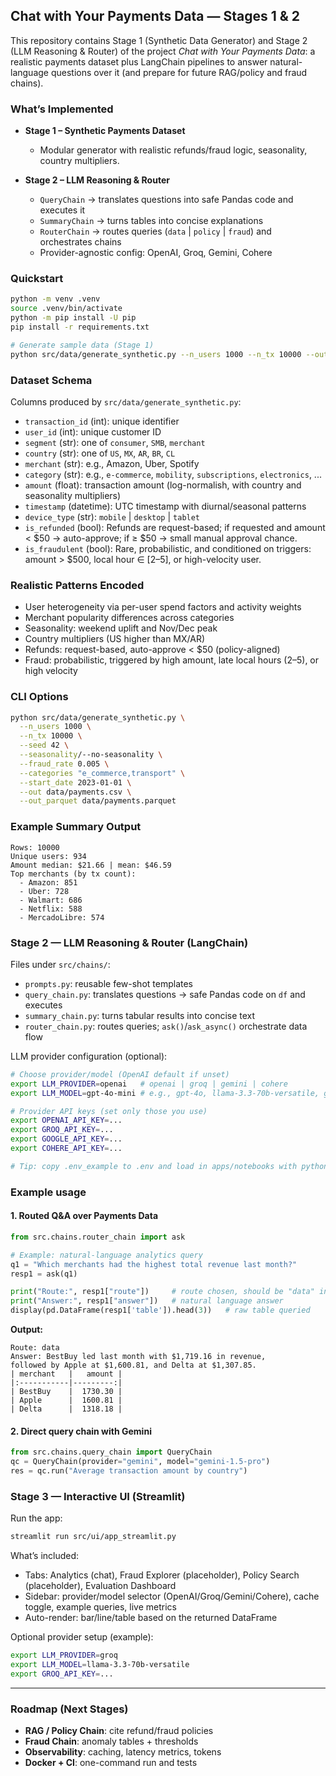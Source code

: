 ## Chat with Your Payments Data — Stages 1 & 2

This repository contains Stage 1 (Synthetic Data Generator) and Stage 2 (LLM Reasoning & Router) of the project *Chat with Your Payments Data*: a realistic payments dataset plus LangChain pipelines to answer natural-language questions over it (and prepare for future RAG/policy and fraud chains).

### What’s Implemented

* **Stage 1 – Synthetic Payments Dataset**

  * Modular generator with realistic refunds/fraud logic, seasonality, country multipliers.
* **Stage 2 – LLM Reasoning & Router**

  * `QueryChain` → translates questions into safe Pandas code and executes it
  * `SummaryChain` → turns tables into concise explanations
  * `RouterChain` → routes queries (`data` | `policy` | `fraud`) and orchestrates chains
  * Provider-agnostic config: OpenAI, Groq, Gemini, Cohere

### Quickstart

```bash
python -m venv .venv
source .venv/bin/activate
python -m pip install -U pip
pip install -r requirements.txt

# Generate sample data (Stage 1)
python src/data/generate_synthetic.py --n_users 1000 --n_tx 10000 --out data/payments.csv
```

### Dataset Schema

Columns produced by `src/data/generate_synthetic.py`:

- `transaction_id` (int): unique identifier
- `user_id` (int): unique customer ID
- `segment` (str): one of `consumer`, `SMB`, `merchant`
- `country` (str): one of `US`, `MX`, `AR`, `BR`, `CL`
- `merchant` (str): e.g., Amazon, Uber, Spotify
- `category` (str): e.g., `e-commerce`, `mobility`, `subscriptions`, `electronics`, ...
- `amount` (float): transaction amount (log-normalish, with country and seasonality multipliers)
- `timestamp` (datetime): UTC timestamp with diurnal/seasonal patterns
- `device_type` (str): `mobile` | `desktop` | `tablet`
- `is_refunded` (bool): Refunds are request-based; if requested and amount < $50 → auto-approve; if ≥ $50 → small manual approval chance.
- `is_fraudulent` (bool): Rare, probabilistic, and conditioned on triggers: amount > $500, local hour ∈ [2–5], or high-velocity user.

### Realistic Patterns Encoded

- User heterogeneity via per-user spend factors and activity weights
- Merchant popularity differences across categories
- Seasonality: weekend uplift and Nov/Dec peak
- Country multipliers (US higher than MX/AR)
- Refunds: request-based, auto-approve < $50 (policy-aligned)
- Fraud: probabilistic, triggered by high amount, late local hours (2–5), or high velocity

### CLI Options

```bash
python src/data/generate_synthetic.py \
  --n_users 1000 \
  --n_tx 10000 \
  --seed 42 \
  --seasonality/--no-seasonality \
  --fraud_rate 0.005 \
  --categories "e_commerce,transport" \
  --start_date 2023-01-01 \
  --out data/payments.csv \
  --out_parquet data/payments.parquet
```

### Example Summary Output

```
Rows: 10000
Unique users: 934
Amount median: $21.66 | mean: $46.59
Top merchants (by tx count):
  - Amazon: 851
  - Uber: 728
  - Walmart: 686
  - Netflix: 588
  - MercadoLibre: 574
```

### Stage 2 — LLM Reasoning & Router (LangChain)

Files under `src/chains/`:

- `prompts.py`: reusable few-shot templates
- `query_chain.py`: translates questions → safe Pandas code on `df` and executes
- `summary_chain.py`: turns tabular results into concise text
- `router_chain.py`: routes queries; `ask()`/`ask_async()` orchestrate data flow

LLM provider configuration (optional):

```bash
# Choose provider/model (OpenAI default if unset)
export LLM_PROVIDER=openai   # openai | groq | gemini | cohere
export LLM_MODEL=gpt-4o-mini # e.g., gpt-4o, llama-3.3-70b-versatile, gemini-1.5-pro, command-r-plus

# Provider API keys (set only those you use)
export OPENAI_API_KEY=...
export GROQ_API_KEY=...
export GOOGLE_API_KEY=...
export COHERE_API_KEY=...

# Tip: copy .env_example to .env and load in apps/notebooks with python-dotenv
```

### Example usage

#### 1. Routed Q&A over Payments Data

```python
from src.chains.router_chain import ask

# Example: natural-language analytics query
q1 = "Which merchants had the highest total revenue last month?"
resp1 = ask(q1)

print("Route:", resp1["route"])     # route chosen, should be "data" in this case
print("Answer:", resp1["answer"])   # natural language answer
display(pd.DataFrame(resp1['table']).head(3))   # raw table queried
```

**Output:**
```
Route: data
Answer: BestBuy led last month with $1,719.16 in revenue,
followed by Apple at $1,600.81, and Delta at $1,307.85.
| merchant   |   amount |
|:-----------|---------:|
| BestBuy    |  1730.30 |
| Apple      |  1600.81 |
| Delta      |  1318.18 |
```

#### 2. Direct query chain with Gemini
```python
from src.chains.query_chain import QueryChain
qc = QueryChain(provider="gemini", model="gemini-1.5-pro")
res = qc.run("Average transaction amount by country")
```

### Stage 3 — Interactive UI (Streamlit)

Run the app:

```bash
streamlit run src/ui/app_streamlit.py
```

What’s included:

- Tabs: Analytics (chat), Fraud Explorer (placeholder), Policy Search (placeholder), Evaluation Dashboard
- Sidebar: provider/model selector (OpenAI/Groq/Gemini/Cohere), cache toggle, example queries, live metrics
- Auto-render: bar/line/table based on the returned DataFrame

Optional provider setup (example):

```bash
export LLM_PROVIDER=groq
export LLM_MODEL=llama-3.3-70b-versatile
export GROQ_API_KEY=...
```

---

### Roadmap (Next Stages)

* **RAG / Policy Chain**: cite refund/fraud policies
* **Fraud Chain**: anomaly tables + thresholds
* **Observability**: caching, latency metrics, tokens
* **Docker + CI**: one-command run and tests
